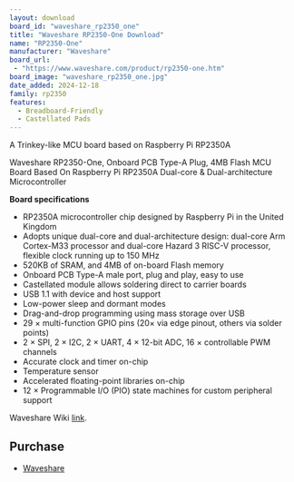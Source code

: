```yaml
---
layout: download
board_id: "waveshare_rp2350_one"
title: "Waveshare RP2350-One Download"
name: "RP2350-One"
manufacturer: "Waveshare"
board_url:
 - "https://www.waveshare.com/product/rp2350-one.htm"
board_image: "waveshare_rp2350_one.jpg"
date_added: 2024-12-18
family: rp2350
features:
  - Breadboard-Friendly
  - Castellated Pads
---
```


A Trinkey-like MCU board based on Raspberry Pi RP2350A

Waveshare RP2350-One, Onboard PCB Type-A Plug, 4MB Flash MCU Board Based On Raspberry Pi RP2350A Dual-core & Dual-architecture Microcontroller

**Board specifications**

- RP2350A microcontroller chip designed by Raspberry Pi in the United Kingdom
- Adopts unique dual-core and dual-architecture design: dual-core Arm Cortex-M33 processor and dual-core Hazard 3 RISC-V processor, flexible clock running up to 150 MHz
- 520KB of SRAM, and 4MB of on-board Flash memory
- Onboard PCB Type-A male port, plug and play, easy to use
- Castellated module allows soldering direct to carrier boards
- USB 1.1 with device and host support
- Low-power sleep and dormant modes
- Drag-and-drop programming using mass storage over USB
- 29 × multi-function GPIO pins (20× via edge pinout, others via solder points)
- 2 × SPI, 2 × I2C, 2 × UART, 4 × 12-bit ADC, 16 × controllable PWM channels
- Accurate clock and timer on-chip
- Temperature sensor
- Accelerated floating-point libraries on-chip
- 12 × Programmable I/O (PIO) state machines for custom peripheral support

Waveshare Wiki [link](http://www.waveshare.com/wiki/RP2350-One).

## Purchase
* [Waveshare](https://www.waveshare.com/rp2350-one.htm)
